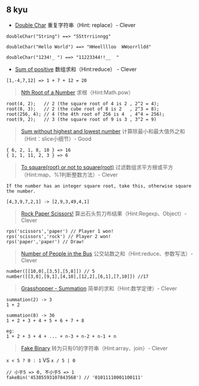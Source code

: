 ## 8 kyu

- [Double Char](https://www.codewars.com/kata/56b1f01c247c01db92000076) 重复字符串（Hint: replace）- Clever

```
doubleChar("String") ==> "SSttrriinngg"

doubleChar("Hello World") ==> "HHeelllloo  WWoorrlldd"

doubleChar("1234!_ ") ==> "11223344!!__  "
```

- [Sum of positive](https://www.codewars.com/kata/5715eaedb436cf5606000381) 数组求和（Hint:reduce） - Clever

```
[1,-4,7,12] => 1 + 7 + 12 = 20
```
> [Nth Root of a Number](https://www.codewars.com/kata/5520714decb43308ea000083) 求根（Hint:Math.pow）

```
root(4, 2);   // 2 (the square root of 4 is 2 , 2^2 = 4);
root(8, 3);   // 2 (the cube root of 8 is 2   , 2^3 = 8);
root(256, 4); // 4 (the 4th root of 256 is 4  , 4^4 = 256);
root(9, 2);   // 3 (the square root of 9 is 3 , 3^2 = 9)
```

> [Sum without highest and lowest number](https://www.codewars.com/kata/sum-without-highest-and-lowest-number/javascript) 计算除最小和最大值外之和（Hint：slice小细节）- Good

```
{ 6, 2, 1, 8, 10 } => 16
{ 1, 1, 11, 2, 3 } => 6
```
>[To square(root) or not to square(root)](https://www.codewars.com/kata/to-square-root-or-not-to-square-root/javascript) 过滤数组求平方根或平方（Hint:map、%1判断整数方法）- Clever

```
If the number has an integer square root, take this, otherwise square the number.

[4,3,9,7,2,1] -> [2,9,3,49,4,1]
```
>[Rock Paper Scissors!](https://www.codewars.com/kata/rock-paper-scissors/train/javascript) 算出石头剪刀布结果（Hint:Regexp、Object）- Clever

```
rps('scissors','paper') // Player 1 won!
rps('scissors','rock') // Player 2 won!
rps('paper','paper') // Draw!
```
>[Number of People in the Bus](https://www.codewars.com/kata/number-of-people-in-the-bus/javascript) 公交站数之和（Hint:reduce、参数写法）- Clever

```
number([[10,0],[3,5],[5,8]]) // 5
number([[3,0],[9,1],[4,10],[12,2],[6,1],[7,10]]) //17
```

>[Grasshopper - Summation](https://www.codewars.com/kata/grasshopper-summation/javascript) 简单的求和（Hint:数学定律）- Clever

```
summation(2) -> 3
1 + 2

summation(8) -> 36
1 + 2 + 3 + 4 + 5 + 6 + 7 + 8

eg:
1 + 2 + 3 + 4 + ... + n-3 + n-2 + n-1 + n
```

>[Fake Binary](https://www.codewars.com/kata/fake-binary/javascript) 转为只有01的字符串（Hint:array、join）- Clever

`x < 5 ? 0 : 1` VS `x / 5 | 0`

```
// 小于5 => 0, 不小于5 => 1
fakeBin('45385593107843568') // '01011110001100111'
```
